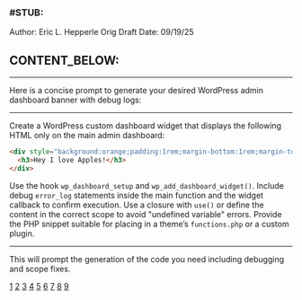 ### #STUB: 

Author: Eric L. Hepperle
Orig Draft Date:
09/19/25


## CONTENT_BELOW: ##

---



Here is a concise prompt to generate your desired WordPress admin dashboard banner with debug logs:

***

Create a WordPress custom dashboard widget that displays the following HTML only on the main admin dashboard:

```html
<div style="background:orange;padding:1rem;margin-bottom:1rem;margin-top:2.5rem;display:flex;justify-content:flex-end;">
  <h3>Hey I love Apples!</h3>
</div>
```

Use the hook `wp_dashboard_setup` and `wp_add_dashboard_widget()`. Include debug `error_log` statements inside the main function and the widget callback to confirm execution. Use a closure with `use()` or define the content in the correct scope to avoid "undefined variable" errors. Provide the PHP snippet suitable for placing in a theme’s `functions.php` or a custom plugin.

***

This will prompt the generation of the code you need including debugging and scope fixes.

[1](https://rudrastyh.com/wordpress/dashboard-widgets.html)
[2](https://www.wpbeginner.com/wp-themes/how-to-add-custom-dashboard-widgets-in-wordpress/)
[3](https://developer.wordpress.org/apis/dashboard-widgets/)
[4](https://www.youtube.com/watch?v=8cZZLMjnwuQ)
[5](https://wpengine.com/resources/create-a-wordpress-custom-dashboard/)
[6](https://www.elegantthemes.com/blog/wordpress/wordpress-dashboard-customizations)
[7](https://kinsta.com/blog/wordpress-custom-dashboard/)
[8](https://www.wpzoom.com/blog/wordpress-dashboard/)
[9](https://wpadminify.com/wordpress-client-dashboard)